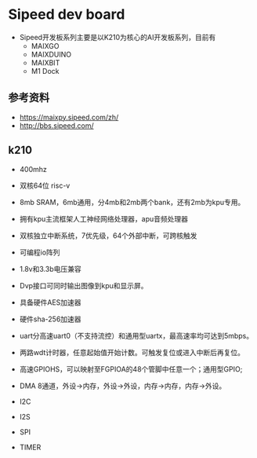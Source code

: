 # Sipeed dev board
- Sipeed开发板系列主要是以K210为核心的AI开发板系列，目前有
   - MAIXGO
   - MAIXDUINO
   - MAIXBIT
   - M1 Dock    
## 参考资料
- https://maixpy.sipeed.com/zh/
- http://bbs.sipeed.com/
## k210
- 400mhz
- 双核64位 risc-v
- 8mb SRAM，6mb通用，分4mb和2mb两个bank，还有2mb为kpu专用。
- 拥有kpu主流框架人工神经网络处理器，apu音频处理器
- 双核独立中断系统，7优先级，64个外部中断，可跨核触发
- 可编程io阵列
- 1.8v和3.3b电压兼容
- Dvp接口可同时输出图像到kpu和显示屏。
- 具备硬件AES加速器
- 硬件sha-256加速器
- uart分高速uart0（不支持流控）和通用型uartx，最高速率均可达到5mbps。
- 两路wdt计时器，任意起始值开始计数。可触发复位或进入中断后再复位。
- 高速GPIOHS，可以映射至FGPIOA的48个管脚中任意一个；通用型GPIO;
- DMA 8通道，外设->内存，外设->外设，内存->内存，内存->外设。
- I2C
- I2S
- SPI

- TIMER

